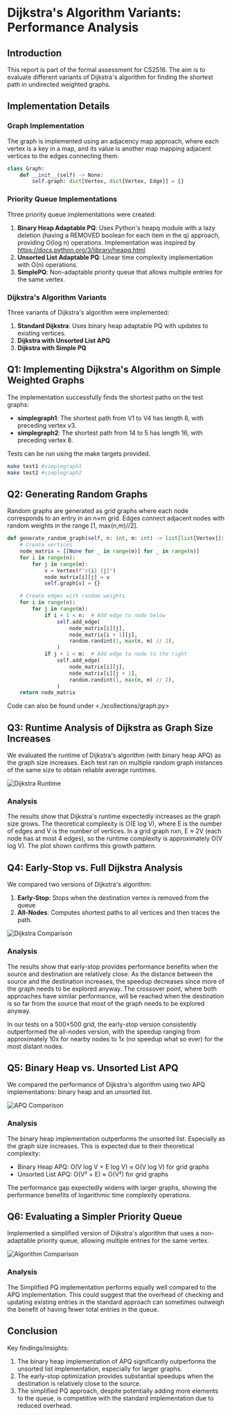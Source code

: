# Dijkstra's Algorithm Variants: Performance Analysis

## Introduction

This report is part of the formal assessment for CS2516. The aim is to evaluate
different variants of Dijkstra's algorithm for finding the shortest path in
undirected weighted graphs.

## Implementation Details

### Graph Implementation

The graph is implemented using an adjacency map approach, where each vertex is a
key in a map, and its value is another map mapping adjacent vertices to the
edges connecting them.

```python
class Graph:
    def __init__(self) -> None:
        self.graph: dict[Vertex, dict[Vertex, Edge]] = {}
```

### Priority Queue Implementations

Three priority queue implementations were created:

1. **Binary Heap Adaptable PQ**: Uses Python's heapq module with a lazy deletion
   (having a REMOVED boolean for each item in the q) approach, providing O(log
   n) operations. Implementation was inspired by
   <https://docs.python.org/3/library/heapq.html>
2. **Unsorted List Adaptable PQ**: Linear time complexity implementation with
   O(n) operations.
3. **SimplePQ**: Non-adaptable priority queue that allows multiple entries for
   the same vertex.

### Dijkstra's Algorithm Variants

Three variants of Dijkstra's algorithm were implemented:

1. **Standard Dijkstra**: Uses binary heap adaptable PQ with updates to existing
   vertices.
2. **Dijkstra with Unsorted List APQ**
3. **Dijkstra with Simple PQ**

## Q1: Implementing Dijkstra's Algorithm on Simple Weighted Graphs

The implementation successfully finds the shortest paths on the test graphs:

- **simplegraph1**: The shortest path from V1 to V4 has length 8, with preceding
  vertex v3.
- **simplegraph2**: The shortest path from 14 to 5 has length 16, with preceding
  vertex 8.

Tests can be run using the make targets provided.

```bash
make test1 #simplegraph1
make test2 #simplegraph2
```

## Q2: Generating Random Graphs

Random graphs are generated as grid graphs where each node corresponds to an
entry in an n×m grid. Edges connect adjacent nodes with random weights in the
range [1, max(n,m)//2].

```python
def generate_random_graph(self, n: int, m: int) -> list[list[Vertex]]:
    # Create vertices
    node_matrix = [[None for _ in range(m)] for _ in range(n)]
    for i in range(n):
        for j in range(m):
            v = Vertex(f"v{i}_{j}")
            node_matrix[i][j] = v
            self.graph[v] = {}

    # Create edges with random weights
    for i in range(n):
        for j in range(m):
            if i + 1 < n:  # Add edge to node below
                self.add_edge(
                    node_matrix[i][j],
                    node_matrix[i + 1][j],
                    random.randint(1, max(n, m) // 2),
                )
            if j + 1 < m:  # Add edge to node to the right
                self.add_edge(
                    node_matrix[i][j],
                    node_matrix[i][j + 1],
                    random.randint(1, max(n, m) // 2),
                )
    return node_matrix
```

Code can also be found under <./xcollections/graph.py>

## Q3: Runtime Analysis of Dijkstra as Graph Size Increases

We evaluated the runtime of Dijkstra's algorithm (with binary heap APQ) as the
graph size increases. Each test ran on multiple random graph instances of the
same size to obtain reliable average runtimes.

![Dijkstra Runtime](figs/dijkstra_runtime.png)

### Analysis

The results show that Dijkstra's runtime expectedly increases as the graph size
grows. The theoretical complexity is O(E log V), where E is the number of edges
and V is the number of vertices. In a grid graph nxn, E ≈ 2V (each node has at
most 4 edges), so the runtime complexity is approximately O(V log V). The plot
shown confirms this growth pattern.

## Q4: Early-Stop vs. Full Dijkstra Analysis

We compared two versions of Dijkstra's algorithm:

1. **Early-Stop**: Stops when the destination vertex is removed from the queue
2. **All-Nodes**: Computes shortest paths to all vertices and then traces the
   path.

![Dijkstra Comparison](figs/dijkstra_comparison.png)

### Analysis

The results show that early-stop provides performance benefits when the source
and destination are relatively close. As the distance between the source and the
destination increases, the speedup decreases since more of the graph needs to be
explored anyway. The crossover point, where both approaches have similar
performance, will be reached when the destination is so far from the source that
most of the graph needs to be explored anyway.

In our tests on a 500×500 grid, the early-stop version consistently outperformed
the all-nodes version, with the speedup ranging from approximately 10x for
nearby nodes to 1x (no speedup what so ever) for the most distant nodes.

## Q5: Binary Heap vs. Unsorted List APQ

We compared the performance of Dijkstra's algorithm using two APQ
implementations: binary heap and an unsorted list.

![APQ Comparison](figs/APQ_comparison.png)

### Analysis

The binary heap implementation outperforms the unsorted list. Especially as the
graph size increases. This is expected due to their theoretical complexity:

- Binary Heap APQ: O(V log V + E log V) ≈ O(V log V) for grid graphs
- Unsorted List APQ: O(V² + E) ≈ O(V²) for grid graphs

The performance gap expectedly widens with larger graphs, showing the
performance benefits of logarithmic time complexity operations.

## Q6: Evaluating a Simpler Priority Queue

Implemented a simplified version of Dijkstra's algorithm that uses a
non-adaptable priority queue, allowing multiple entries for the same vertex.

![Algorithm Comparison](figs/algorithm_comparison.png)

### Analysis

The Simplified PQ implementation performs equally well compared to the APQ
implementation. This could suggest that the overhead of checking and updating
existing entries in the standard approach can sometimes outweigh the benefit of
having fewer total entries in the queue.

## Conclusion

Key findings/insights:

1. The binary heap implementation of APQ significantly outperforms the unsorted
   list implementation, especially for larger graphs.
2. The early-stop optimization provides substantial speedups when the
   destination is relatively close to the source.
3. The simplified PQ approach, despite potentially adding more elements to the
   queue, is competitive with the standard implementation due to reduced
   overhead.

